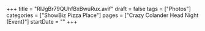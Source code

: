 +++
title = "RIJgBr79QUhfBxBwuRux.avif"
draft = false
tags = ["Photos"]
categories = ["ShowBiz Pizza Place"]
pages = ["Crazy Colander Head Night (Event)"]
startDate = ""
+++

